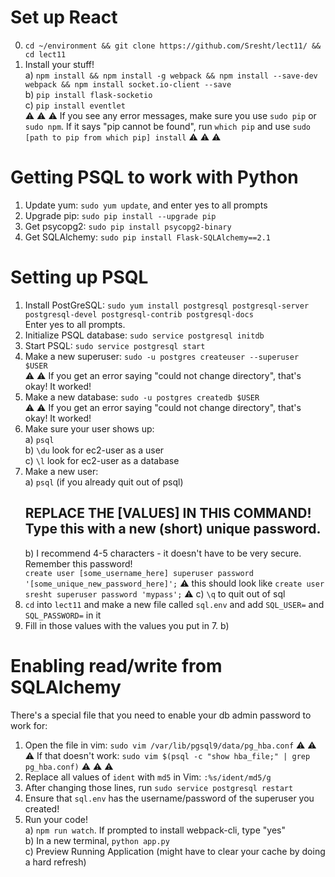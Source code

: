 # Set up React  
0. `cd ~/environment && git clone https://github.com/Sresht/lect11/ && cd lect11`    
1. Install your stuff!    
  a) `npm install && npm install -g webpack && npm install --save-dev webpack && npm install socket.io-client --save`    
  b) `pip install flask-socketio`    
  c) `pip install eventlet`    
:warning: :warning: :warning: If you see any error messages, make sure you use `sudo pip` or `sudo npm`. If it says "pip cannot be found", run `which pip` and use `sudo [path to pip from which pip] install`  :warning: :warning: :warning:  
</div>
  
# Getting PSQL to work with Python  
  
1. Update yum: `sudo yum update`, and enter yes to all prompts    
2. Upgrade pip: `sudo pip install --upgrade pip`  
3. Get psycopg2: `sudo pip install psycopg2-binary`    
4. Get SQLAlchemy: `sudo pip install Flask-SQLAlchemy==2.1`    
  
# Setting up PSQL  
  
1. Install PostGreSQL: `sudo yum install postgresql postgresql-server postgresql-devel postgresql-contrib postgresql-docs`    
    Enter yes to all prompts.    
2. Initialize PSQL database: `sudo service postgresql initdb`    
3. Start PSQL: `sudo service postgresql start`    
4. Make a new superuser: `sudo -u postgres createuser --superuser $USER`    
    :warning: :warning: If you get an error saying "could not change directory", that's okay! It worked!  
5. Make a new database: `sudo -u postgres createdb $USER`    
        :warning: :warning: If you get an error saying "could not change directory", that's okay! It worked!  
6. Make sure your user shows up:    
    a) `psql`    
    b) `\du` look for ec2-user as a user    
    c) `\l` look for ec2-user as a database    
7. Make a new user:    
    a) `psql` (if you already quit out of psql)    
    ## REPLACE THE [VALUES] IN THIS COMMAND! Type this with a new (short) unique password.   
    b) I recommend 4-5 characters - it doesn't have to be very secure. Remember this password!  
        `create user [some_username_here] superuser password '[some_unique_new_password_here]';` 
        :warning: this should look like `create user sresht superuser password 'mypass';` :warning:
    c) `\q` to quit out of sql    
8. `cd` into `lect11` and make a new file called `sql.env` and add `SQL_USER=` and `SQL_PASSWORD=` in it  
9. Fill in those values with the values you put in 7. b)  
  
  
# Enabling read/write from SQLAlchemy  
There's a special file that you need to enable your db admin password to work for:  
1. Open the file in vim: `sudo vim /var/lib/pgsql9/data/pg_hba.conf`
:warning: :warning: :warning: If that doesn't work: `sudo vim $(psql -c "show hba_file;" | grep pg_hba.conf)`  :warning: :warning: :warning:
2. Replace all values of `ident` with `md5` in Vim: `:%s/ident/md5/g`  
3. After changing those lines, run `sudo service postgresql restart`  
4. Ensure that `sql.env` has the username/password of the superuser you created!  
5. Run your code!    
  a) `npm run watch`. If prompted to install webpack-cli, type "yes"    
  b) In a new terminal, `python app.py`    
  c) Preview Running Application (might have to clear your cache by doing a hard refresh)    
